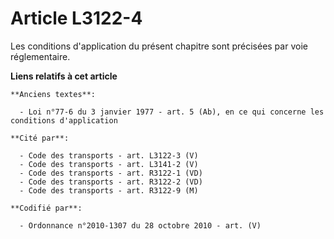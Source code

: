 # Article L3122-4

Les conditions d'application du présent chapitre sont précisées par voie réglementaire.

**Liens relatifs à cet article**

	**Anciens textes**:

	  - Loi n°77-6 du 3 janvier 1977 - art. 5 (Ab), en ce qui concerne les conditions d'application

	**Cité par**:

	  - Code des transports - art. L3122-3 (V)
	  - Code des transports - art. L3141-2 (V)
	  - Code des transports - art. R3122-1 (VD)
	  - Code des transports - art. R3122-2 (VD)
	  - Code des transports - art. R3122-9 (M)

	**Codifié par**:

	  - Ordonnance n°2010-1307 du 28 octobre 2010 - art. (V)
